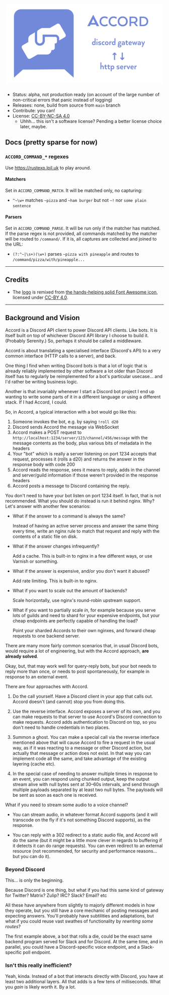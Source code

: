 # ![Accord](./res/pitch.png)

- Status: alpha, not production ready (on account of the large number of non-critical errors that panic instead of logging)
- Releases: none, build from source from `main` branch
- Contribute: you can!
- License: [CC-BY-NC-SA 4.0](https://creativecommons.org/licenses/by-nc-sa/4.0/)
  + Uhhh... this isn't a software license? Pending a better license choice later, maybe.

## Docs (pretty sparse for now)

### `ACCORD_COMMAND_*` regexes

Use https://rustexp.lpil.uk to play around.

#### Matchers

Set in `ACCORD_COMMAND_MATCH`. It will be matched only, no capturing:

- `^~\w+` matches `~pizza` and `~ham burger` but not `~!` nor `some plain sentence`

#### Parsers

Set in `ACCORD_COMMAND_PARSE`. It will be run only if the matcher has matched. If the parse regex is not provided, all commands matched by the matcher will be routed to `/command/`. If it is, all captures are collected and joined to the URL:

 - `(?:^~|\s+)(\w+)` parses `~pizza with pineapple` and routes to `/command/pizza/with/pineapple...`

---

## Credits

- The [logo](./logo.svg) is remixed from [the hands-helping solid Font Awesome icon](https://fontawesome.com/icons/hands-helping?style=solid), licensed under [CC-BY 4.0](https://fontawesome.com/license).


---

## Background and Vision

Accord is a Discord API client to power Discord API clients. Like bots. It is itself built on top of
whichever Discord API library I choose to build it. (Probably Serenity.) So, perhaps it should be
called a middleware.

Accord is about translating a specialised interface (Discord's API) to a very common interface (HTTP
calls to a server), and back.

One thing I find when writing Discord bots is that a lot of logic that is already reliably
implemented by other software a lot older than Discord itself has to regularly be reimplemented for
a bot's particular usecase... and I'd rather be writing business logic.

Another is that invariably whenever I start a Discord bot project I end up wanting to write some
parts of it in a different language or using a different stack. If I had Accord, I could.

So, in Accord, a typical interaction with a bot would go like this:

1. Someone invokes the bot, e.g. by saying `!roll d20`
2. Discord sends Accord the message via WebSocket
3. Accord makes a POST request to `http://localhost:1234/server/123/channel/456/message` with the
   message contents as the body, plus various bits of metadata in the headers
4. Your "bot" which is really a server listening on port 1234 accepts that request, processes it
   (rolls a d20) and returns the answer in the response body with code 200
5. Accord reads the response, sees it means to reply, adds in the channel and server/guild
   information if those weren't provided in the response headers
6. Accord posts a message to Discord containing the reply.

You don't need to have your bot listen on port 1234 itself. In fact, that is not recommended. What
you should do instead is run it behind nginx. Why? Let's answer with another few scenarios:

- What if the answer to a command is always the same?

  Instead of having an active server process and answer the same thing every time, write an nginx
  rule to match that request and reply with the contents of a static file on disk.

- What if the answer changes infrequently?

  Add a cache. This is built-in to nginx in a few different ways, or use Varnish or something.

- What if the answer is expensive, and/or you don't want it abused?

  Add rate limiting. This is built-in to nginx.

- What if you want to scale out the amount of backends?

  Scale horizontally, use nginx's round-robin upstream support.

- What if you want to partially scale *in*, for example because you serve lots of guilds and need to
  shard for your expensive endpoints, but your cheap endpoints are perfectly capable of handling the
  load?

  Point your sharded Accords to their own nginxes, and forward cheap requests to one backend server.

There are many more fairly common scenarios that, in usual Discord bots, would require a lot of
engineering, but with the Accord approach, **are already solved**.

Okay, but, that may work well for query-reply bots, but your bot needs to reply more than once, or
needs to post spontaneously, for example in response to an external event.

There are four approaches with Accord.

1. Do the call yourself. Have a Discord client in your app that calls out. Accord doesn't (and
   cannot) stop you from doing this.

2. Use the reverse interface. Accord exposes a server of its own, and you can make requests to that
   server to use Accord's Discord connection to make requests. Accord adds authentication to Discord
   on top, so you don't need to handle credentials in two places.

3. Summon a ghost. You can make a special call via the reverse interface mentioned above that will
   cause Accord to fire a request in the usual way, as if it was reacting to a message or other
   Discord action, but actually that message or action does not exist. In that way you can
   implement code all the same, and take advantage of the existing layering (cache etc).

4. In the special case of needing to answer multiple times in response to an event, you can respond
   using chunked output, keep the output stream alive with null bytes sent at 30–60s intervals, and
   send through multiple payloads separated by at least two null bytes. The payloads will be sent
   as soon as each one is received.

What if you need to stream some audio to a voice channel?

- You can stream audio, in whatever format Accord supports (and it will transcode on the fly if it's
  not something Discord supports), as the response.

- You can reply with a 302 redirect to a static audio file, and Accord will do the same (but it
  might be a little more clever in regards to buffering if it detects it can do range requests).
  You can even redirect to an external resource (not recommended, for security and performance
  reasons... but you can do it).

### Beyond Discord

This... is only the beginning.

Because Discord is one thing, but what if you had this same kind of gateway for Twitter? Matrix?
Zulip? IRC? Slack? Email? etc

All these have anywhere from slightly to majorly different models in how they operate, but you still
have a core mechanic of posting messages and expecting answers. You'll probably have subtilities and
adaptations, but what if you could reuse vast swathes of functionality by _rewriting some routes_?

The first example above, a bot that rolls a die, could be the exact same backend program served for
Slack and for Discord. At the same time, and in parallel, you could have a Discord-specific voice
endpoint, and a Slack-specific poll endpoint.

### Isn't this really inefficient?

Yeah, kinda. Instead of a bot that interacts directly with Discord, you have at least two additional
layers. All that adds is a few tens of milliseconds. What you _gain_ is likely worth it. By a lot.


